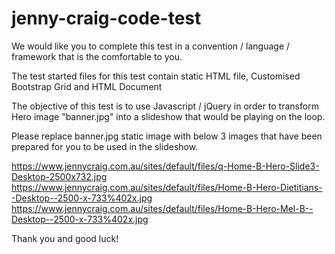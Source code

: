# jenny-craig-code-test
We would like you to complete this test in a convention / language / framework that is the comfortable to you.

The test started files for this test contain static HTML file, Customised Bootstrap Grid and HTML Document

The objective of this test is to use Javascript / jQuery in order to transform Hero image "banner.jpg" into a slideshow that would be playing on the loop.

Please replace banner.jpg static image with below 3 images that have been prepared for you to be used in the slideshow. 

https://www.jennycraig.com.au/sites/default/files/q-Home-B-Hero-Slide3-Desktop-2500x732.jpg   https://www.jennycraig.com.au/sites/default/files/Home-B-Hero-Dietitians--Desktop--2500-x-733%402x.jpg   https://www.jennycraig.com.au/sites/default/files/Home-B-Hero-Mel-B--Desktop--2500-x-733%402x.jpg

Thank you and good luck! 
